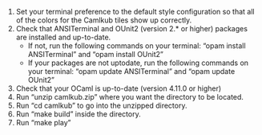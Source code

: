 1. Set your terminal preference to the default style configuration so that all of the colors for the Camlkub tiles show up correctly. 
2. Check that ANSITerminal and OUnit2 (version 2.* or higher) packages are installed and up-to-date.
    - If not, run the following commands on your terminal: “opam install ANSITerminal” and “opam install OUnit2”
    - If your packages are not uptodate, run the following commands on your terminal: “opam update ANSITerminal” and “opam update OUnit2”
3. Check that your OCaml is up-to-date (version 4.11.0 or higher)
4. Run “unzip camlkub.zip” where you want the directory to be located.
5. Run “cd camlkub” to go into the unzipped directory.
6. Run “make build” inside the directory.
7. Run “make play”
